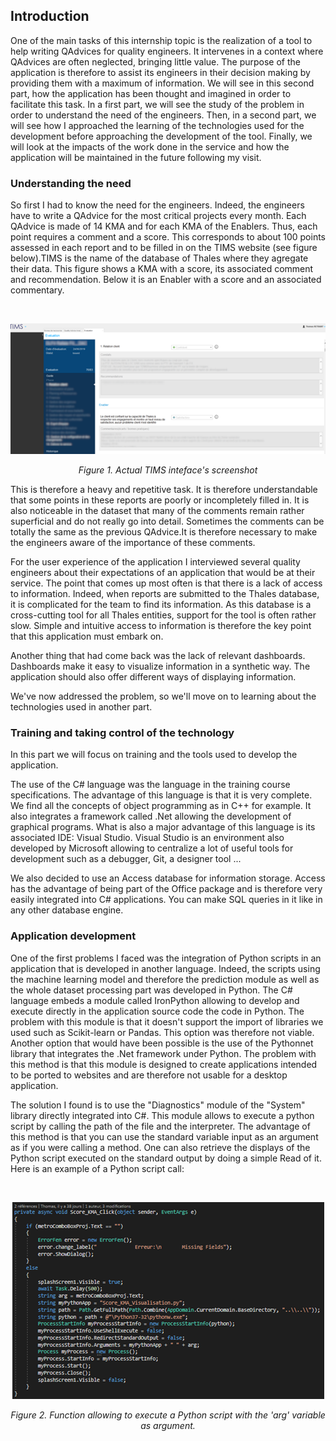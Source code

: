 ## Introduction

One of the main tasks of this internship topic is the realization of a tool to help writing QAdvices for quality engineers. It intervenes in a context where QAdvices are often neglected, bringing little value. The purpose of the application is therefore to assist its engineers in their decision making by providing them with a maximum of information. We will see in this second part, how the application has been thought and imagined in order to facilitate this task. In a first part, we will see the study of the problem in order to understand the need of the engineers. Then, in a second part, we will see how I approached the learning of the technologies used for the development before approaching the development of the tool. Finally, we will look at the impacts of the work done in the service and how the application will be maintained in the future following my visit.

### Understanding the need

So first I had to know the need for the engineers. Indeed, the engineers have to write a QAdvice for the most critical projects every month. Each QAdvice is made of 14 KMA and for each KMA of the Enablers. Thus, each point requires a comment and a score. This corresponds to about 100 points assessed in each report and to be filled in on the TIMS website (see figure below).TIMS is the name of the database of Thales where they agregate their data. This figure shows a KMA with a score, its associated comment and recommendation. Below it is an Enabler with a score and an associated commentary.

<br/>

<p align="center">
  <img src="img/TIMS_screenshot.png"/>
</p>
<p align="center">
  <i>Figure 1. Actual TIMS inteface's screenshot</i>
</p>

This is therefore a heavy and repetitive task. It is therefore understandable that some points in these reports are poorly or incompletely filled in. It is also noticeable in the dataset that many of the comments remain rather superficial and do not really go into detail. Sometimes the comments can be totally the same as the previous QAdvice.It is therefore necessary to make the engineers aware of the importance of these comments.

For the user experience of the application I interviewed several quality engineers about their expectations of an application that would be at their service. The point that comes up most often is that there is a lack of access to information. Indeed, when reports are submitted to the Thales database, it is complicated for the team to find its information. As this database is a cross-cutting tool for all Thales entities, support for the tool is often rather slow. Simple and intuitive access to information is therefore the key point that this application must embark on.

Another thing that had come back was the lack of relevant dashboards. Dashboards make it easy to visualize information in a synthetic way. The application should also offer different ways of displaying information.

We've now addressed the problem, so we'll move on to learning about the technologies used in another part.

### Training and taking control of the technology

In this part we will focus on training and the tools used to develop the application. 

The use of the C# language was the language in the training course specifications. The advantage of this language is that it is very complete. We find all the concepts of object programming as in C++ for example. It also integrates a framework called .Net allowing the development of graphical programs. What is also a major advantage of this language is its associated IDE: Visual Studio. Visual Studio is an environment also developed by Microsoft allowing to centralize a lot of useful tools for development such as a debugger, Git, a designer tool ...

We also decided to use an Access database for information storage. Access has the advantage of being part of the Office package and is therefore very easily integrated into C# applications. You can make SQL queries in it like in any other database engine.

### Application development

One of the first problems I faced was the integration of Python scripts in an application that is developed in another language. Indeed, the scripts using the machine learning model and therefore the prediction module as well as the whole dataset processing part was developed in Python. The C# language embeds a module called IronPython allowing to develop and execute directly in the application source code the code in Python. The problem with this module is that it doesn't support the import of libraries we used such as Scikit-learn or Pandas. This option was therefore not viable. Another option that would have been possible is the use of the Pythonnet library that integrates the .Net framework under Python. The problem with this method is that this module is designed to create applications intended to be ported to websites and are therefore not usable for a desktop application.

The solution I found is to use the "Diagnostics" module of the "System" library directly integrated into C#. This module allows to execute a python script by calling the path of the file and the interpreter. The advantage of this method is that you can use the standard variable input as an argument as if you were calling a method. One can also retrieve the displays of the Python script executed on the standard output by doing a simple Read of it. Here is an example of a Python script call:

<br/>

<p align="center">
  <img src="img/C_Python_script.png"/>
</p>
<p align="center">
  <i>Figure 2. Function allowing to execute a Python script with the 'arg' variable as argument.</i>
</p>
